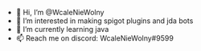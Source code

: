 - 👋 Hi, I’m @WcaleNieWolny
- 👀 I’m interested in making spigot plugins and jda bots
- 🌱 I’m currently learning java
- 📫 Reach me on discord: WcaleNieWolny#9599

<!---
WcaleNieWolny/WcaleNieWolny is a ✨ special ✨ repository because its `README.md` (this file) appears on your GitHub profile.
You can click the Preview link to take a look at your changes.
- 💞️ I’m looking to collaborate on ...
--->
